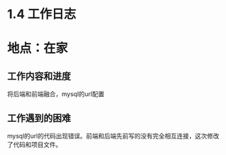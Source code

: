 # 1.4 工作日志

# 地点：在家

## 工作内容和进度
将后端和前端融合，mysql的url配置


## 工作遇到的困难
mysql的url的代码出现错误。前端和后端先前写的没有完全相互连接，这次修改了代码和项目文件。